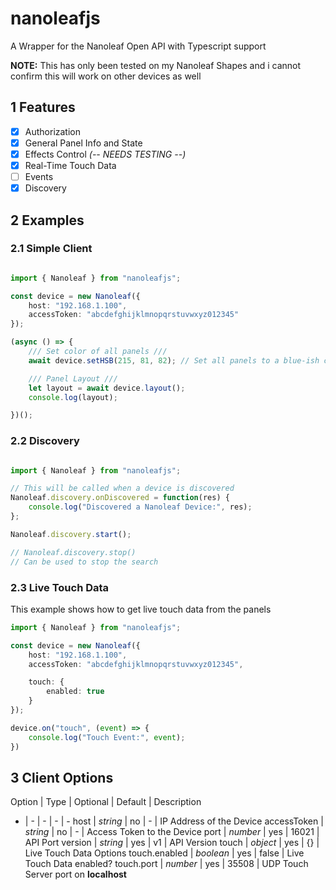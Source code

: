 # nanoleafjs

A Wrapper for the Nanoleaf Open API with Typescript support

**NOTE:** This has only been tested on my Nanoleaf Shapes and i cannot confirm this will work on other devices as well

## 1 Features
- [x] Authorization
- [x] General Panel Info and State
- [x] Effects Control *(-- NEEDS TESTING --)*
- [x] Real-Time Touch Data
- [ ] Events
- [x] Discovery

## 2 Examples

### 2.1 Simple Client

```typescript

import { Nanoleaf } from "nanoleafjs";

const device = new Nanoleaf({
    host: "192.168.1.100",
    accessToken: "abcdefghijklmnopqrstuvwxyz012345"
});

(async () => {
    /// Set color of all panels ///
    await device.setHSB(215, 81, 82); // Set all panels to a blue-ish color

    /// Panel Layout ///
    let layout = await device.layout();
    console.log(layout);

})();

```

### 2.2 Discovery

```typescript

import { Nanoleaf } from "nanoleafjs";

// This will be called when a device is discovered
Nanoleaf.discovery.onDiscovered = function(res) {
    console.log("Discovered a Nanoleaf Device:", res);
};

Nanoleaf.discovery.start();

// Nanoleaf.discovery.stop()
// Can be used to stop the search
```

### 2.3 Live Touch Data

This example shows how to get live touch data from the panels

```typescript
import { Nanoleaf } from "nanoleafjs";

const device = new Nanoleaf({
    host: "192.168.1.100",
    accessToken: "abcdefghijklmnopqrstuvwxyz012345",

    touch: {
        enabled: true
    }
});

device.on("touch", (event) => {
    console.log("Touch Event:", event);
})
```

## 3 Client Options

Option | Type | Optional | Default | Description
- | - | - | - | -
host | *string* | no | - | IP Address of the Device
accessToken | *string* | no | - | Access Token to the Device
port | *number* | yes | 16021 | API Port
version | *string* | yes | v1 | API Version
touch | *object* | yes | {} | Live Touch Data Options
touch.enabled | *boolean* | yes | false | Live Touch Data enabled?
touch.port | *number* | yes | 35508 | UDP Touch Server port on **localhost**